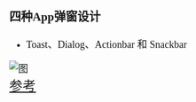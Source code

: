 <font size = 4 face = '楷体'> 

### 四种App弹窗设计  
  
  - Toast、Dialog、Actionbar 和 Snackbar

  
![图](http://image.woshipm.com/wp-files/2016/10/3RlkdjiSQH47PDmYM48C.png)  
<font size = 5 face = '楷体'>[参考](http://www.woshipm.com/pd/429007.html)